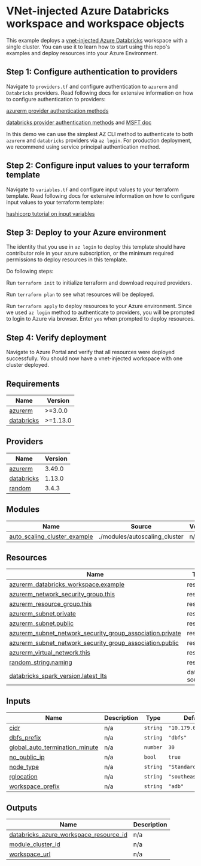 # VNet-injected Azure Databricks workspace and workspace objects

This example deploys a [vnet-injected Azure Databricks](https://learn.microsoft.com/en-us/azure/databricks/administration-guide/cloud-configurations/azure/vnet-inject) workspace with a single cluster. You can use it to learn how to start using this repo's examples and deploy resources into your Azure Environment.

Step 1: Configure authentication to providers
---------------------------------------------
Navigate to `providers.tf` and configure authentication to `azurerm` and `Databricks` providers. Read following docs for extensive information on how to configure authentication to providers:

[azurerm provider authentication methods](https://learn.microsoft.com/en-us/azure/developer/terraform/authenticate-to-azure?tabs=bash)

[databricks provider authentication methods](https://registry.terraform.io/providers/databricks/databricks/latest/docs#authentication) and [MSFT doc](https://learn.microsoft.com/en-us/azure/databricks/dev-tools/terraform/#requirements)

In this demo we can use the simplest AZ CLI method to authenticate to both `azurerm` and `databricks` providers via `az login`. For production deployment, we recommend using service principal authentication method.

Step 2: Configure input values to your terraform template
--------------------------------------------------------
Navigate to `variables.tf` and configure input values to your terraform template. Read following docs for extensive information on how to configure input values to your terraform template:

[hashicorp tutorial on input variables](https://developer.hashicorp.com/terraform/language/values/variables)

Step 3: Deploy to your Azure environment
---------------------------------------

The identity that you use in `az login` to deploy this template should have contributor role in your azure subscription, or the minimum required permissions to deploy resources in this template.

Do following steps:

Run `terraform init` to initialize terraform and download required providers.

Run `terraform plan` to see what resources will be deployed.

Run `terraform apply` to deploy resources to your Azure environment. Since we used `az login` method to authenticate to providers, you will be prompted to login to Azure via browser. Enter `yes` when prompted to deploy resources.

Step 4: Verify deployment
-------------------------
Navigate to Azure Portal and verify that all resources were deployed successfully. You should now have a vnet-injected workspace with one cluster deployed.
<!-- BEGIN_TF_DOCS -->
## Requirements

| Name                                                                         | Version  |
| ---------------------------------------------------------------------------- | -------- |
| <a name="requirement_azurerm"></a> [azurerm](#requirement\_azurerm)          | >=3.0.0  |
| <a name="requirement_databricks"></a> [databricks](#requirement\_databricks) | >=1.13.0 |

## Providers

| Name                                                                   | Version |
| ---------------------------------------------------------------------- | ------- |
| <a name="provider_azurerm"></a> [azurerm](#provider\_azurerm)          | 3.49.0  |
| <a name="provider_databricks"></a> [databricks](#provider\_databricks) | 1.13.0  |
| <a name="provider_random"></a> [random](#provider\_random)             | 3.4.3   |

## Modules

| Name                                                                                                                           | Source                        | Version |
| ------------------------------------------------------------------------------------------------------------------------------ | ----------------------------- | ------- |
| <a name="module_auto_scaling_cluster_example"></a> [auto\_scaling\_cluster\_example](#module\_auto\_scaling\_cluster\_example) | ./modules/autoscaling_cluster | n/a     |

## Resources

| Name                                                                                                                                                                                   | Type        |
| -------------------------------------------------------------------------------------------------------------------------------------------------------------------------------------- | ----------- |
| [azurerm_databricks_workspace.example](https://registry.terraform.io/providers/hashicorp/azurerm/latest/docs/resources/databricks_workspace)                                           | resource    |
| [azurerm_network_security_group.this](https://registry.terraform.io/providers/hashicorp/azurerm/latest/docs/resources/network_security_group)                                          | resource    |
| [azurerm_resource_group.this](https://registry.terraform.io/providers/hashicorp/azurerm/latest/docs/resources/resource_group)                                                          | resource    |
| [azurerm_subnet.private](https://registry.terraform.io/providers/hashicorp/azurerm/latest/docs/resources/subnet)                                                                       | resource    |
| [azurerm_subnet.public](https://registry.terraform.io/providers/hashicorp/azurerm/latest/docs/resources/subnet)                                                                        | resource    |
| [azurerm_subnet_network_security_group_association.private](https://registry.terraform.io/providers/hashicorp/azurerm/latest/docs/resources/subnet_network_security_group_association) | resource    |
| [azurerm_subnet_network_security_group_association.public](https://registry.terraform.io/providers/hashicorp/azurerm/latest/docs/resources/subnet_network_security_group_association)  | resource    |
| [azurerm_virtual_network.this](https://registry.terraform.io/providers/hashicorp/azurerm/latest/docs/resources/virtual_network)                                                        | resource    |
| [random_string.naming](https://registry.terraform.io/providers/hashicorp/random/latest/docs/resources/string)                                                                          | resource    |
| [databricks_spark_version.latest_lts](https://registry.terraform.io/providers/databricks/databricks/latest/docs/data-sources/spark_version)                                            | data source |

## Inputs

| Name                                                                                                                               | Description | Type     | Default             | Required |
| ---------------------------------------------------------------------------------------------------------------------------------- | ----------- | -------- | ------------------- | :------: |
| <a name="input_cidr"></a> [cidr](#input\_cidr)                                                                                     | n/a         | `string` | `"10.179.0.0/20"`   |    no    |
| <a name="input_dbfs_prefix"></a> [dbfs\_prefix](#input\_dbfs\_prefix)                                                              | n/a         | `string` | `"dbfs"`            |    no    |
| <a name="input_global_auto_termination_minute"></a> [global\_auto\_termination\_minute](#input\_global\_auto\_termination\_minute) | n/a         | `number` | `30`                |    no    |
| <a name="input_no_public_ip"></a> [no\_public\_ip](#input\_no\_public\_ip)                                                         | n/a         | `bool`   | `true`              |    no    |
| <a name="input_node_type"></a> [node\_type](#input\_node\_type)                                                                    | n/a         | `string` | `"Standard_DS3_v2"` |    no    |
| <a name="input_rglocation"></a> [rglocation](#input\_rglocation)                                                                   | n/a         | `string` | `"southeastasia"`   |    no    |
| <a name="input_workspace_prefix"></a> [workspace\_prefix](#input\_workspace\_prefix)                                               | n/a         | `string` | `"adb"`             |    no    |

## Outputs

| Name                                                                                                                                                           | Description |
| -------------------------------------------------------------------------------------------------------------------------------------------------------------- | ----------- |
| <a name="output_databricks_azure_workspace_resource_id"></a> [databricks\_azure\_workspace\_resource\_id](#output\_databricks\_azure\_workspace\_resource\_id) | n/a         |
| <a name="output_module_cluster_id"></a> [module\_cluster\_id](#output\_module\_cluster\_id)                                                                    | n/a         |
| <a name="output_workspace_url"></a> [workspace\_url](#output\_workspace\_url)                                                                                  | n/a         |
<!-- END_TF_DOCS -->